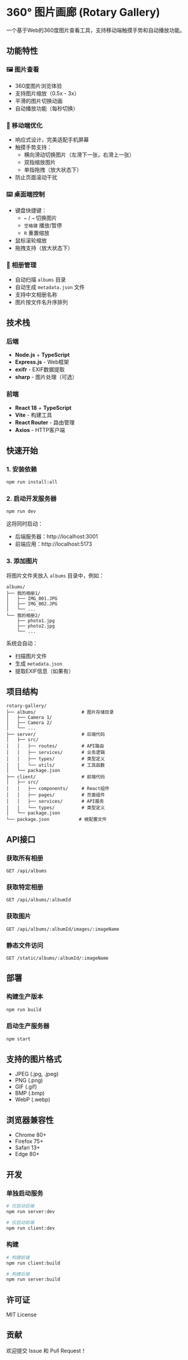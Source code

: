 # 360° 图片画廊 (Rotary Gallery)

一个基于Web的360度图片查看工具，支持移动端触摸手势和自动播放功能。

## 功能特性

### 🖼️ 图片查看
- 360度图片浏览体验
- 支持图片缩放（0.5x - 3x）
- 平滑的图片切换动画
- 自动播放功能（每秒切换）

### 📱 移动端优化
- 响应式设计，完美适配手机屏幕
- 触摸手势支持：
  - 横向滑动切换图片（左滑下一张，右滑上一张）
  - 双指缩放图片
  - 单指拖拽（放大状态下）
- 防止页面滚动干扰

### ⌨️ 桌面端控制
- 键盘快捷键：
  - `←` / `→` 切换图片
  - `空格键` 播放/暂停
  - `R` 重置缩放
- 鼠标滚轮缩放
- 拖拽支持（放大状态下）

### 📁 相册管理
- 自动扫描 `albums` 目录
- 自动生成 `metadata.json` 文件
- 支持中文相册名称
- 图片按文件名升序排列

## 技术栈

### 后端
- **Node.js** + **TypeScript**
- **Express.js** - Web框架
- **exifr** - EXIF数据提取
- **sharp** - 图片处理（可选）

### 前端
- **React 18** + **TypeScript**
- **Vite** - 构建工具
- **React Router** - 路由管理
- **Axios** - HTTP客户端

## 快速开始

### 1. 安装依赖
```bash
npm run install:all
```

### 2. 启动开发服务器
```bash
npm run dev
```

这将同时启动：
- 后端服务器：http://localhost:3001
- 前端应用：http://localhost:5173

### 3. 添加图片
将图片文件夹放入 `albums` 目录中，例如：
```
albums/
├── 我的相册1/
│   ├── IMG_001.JPG
│   ├── IMG_002.JPG
│   └── ...
└── 我的相册2/
    ├── photo1.jpg
    ├── photo2.jpg
    └── ...
```

系统会自动：
- 扫描图片文件
- 生成 `metadata.json`
- 提取EXIF信息（如果有）

## 项目结构

```
rotary-gallery/
├── albums/                 # 图片存储目录
│   ├── Camera 1/
│   ├── Camera 2/
│   └── ...
├── server/                 # 后端代码
│   ├── src/
│   │   ├── routes/         # API路由
│   │   ├── services/       # 业务逻辑
│   │   ├── types/          # 类型定义
│   │   └── utils/          # 工具函数
│   └── package.json
├── client/                 # 前端代码
│   ├── src/
│   │   ├── components/     # React组件
│   │   ├── pages/          # 页面组件
│   │   ├── services/       # API服务
│   │   └── types/          # 类型定义
│   └── package.json
└── package.json           # 根配置文件
```

## API接口

### 获取所有相册
```
GET /api/albums
```

### 获取特定相册
```
GET /api/albums/:albumId
```

### 获取图片
```
GET /api/albums/:albumId/images/:imageName
```

### 静态文件访问
```
GET /static/albums/:albumId/:imageName
```

## 部署

### 构建生产版本
```bash
npm run build
```

### 启动生产服务器
```bash
npm start
```

## 支持的图片格式

- JPEG (.jpg, .jpeg)
- PNG (.png)
- GIF (.gif)
- BMP (.bmp)
- WebP (.webp)

## 浏览器兼容性

- Chrome 80+
- Firefox 75+
- Safari 13+
- Edge 80+

## 开发

### 单独启动服务
```bash
# 仅启动后端
npm run server:dev

# 仅启动前端
npm run client:dev
```

### 构建
```bash
# 构建前端
npm run client:build

# 构建后端
npm run server:build
```

## 许可证

MIT License

## 贡献

欢迎提交 Issue 和 Pull Request！
